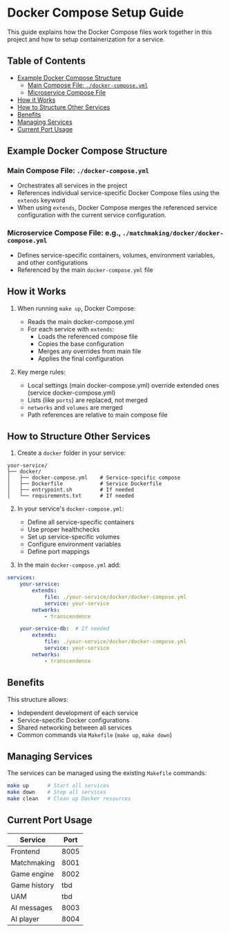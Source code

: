 # Docker Compose Setup Guide

This guide explains how the Docker Compose files work together in this project and how to setup containerization for a service.

## Table of Contents

- [Example Docker Compose Structure](#example-docker-compose-structure)
	- [Main Compose File: `./docker-compose.yml`](#main-compose-file-docker-composeyml)
	- [Microservice Compose File](#microservice-compose-file)
- [How it Works](#how-it-works)
- [How to Structure Other Services](#how-to-structure-other-services)
- [Benefits](#benefits)
- [Managing Services](#managing-services)
- [Current Port Usage](#current-port-usage)


## Example Docker Compose Structure

### Main Compose File: `./docker-compose.yml`
- Orchestrates all services in the project
- References individual service-specific Docker Compose files using the `extends` keyword
- When using `extends`, Docker Compose merges the referenced service configuration with the current service configuration.

### Microservice Compose File: e.g., `./matchmaking/docker/docker-compose.yml`
- Defines service-specific containers, volumes, environment variables, and other configurations
- Referenced by the main `docker-compose.yml` file

## How it Works

1. When running `make up`, Docker Compose:
	- Reads the main docker-compose.yml
	- For each service with `extends`:
	  - Loads the referenced compose file
	  - Copies the base configuration
	  - Merges any overrides from main file
	  - Applies the final configuration

2. Key merge rules:
	- Local settings (main docker-compose.yml) override extended ones (service docker-compose.yml)
	- Lists (like `ports`) are replaced, not merged
	- `networks` and `volumes` are merged
	- Path references are relative to main compose file

## How to Structure Other Services

1. Create a `docker` folder in your service:

```
your-service/
├── docker/
│   ├── docker-compose.yml    # Service-specific compose
│   ├── Dockerfile            # Service Dockerfile
│   ├── entrypoint.sh         # If needed
│   └── requirements.txt      # If needed
```

2. In your service's `docker-compose.yml`:
	 - Define all service-specific containers
	 - Use proper healthchecks
	 - Set up service-specific volumes
	 - Configure environment variables
	 - Define port mappings

3. In the main `docker-compose.yml` add:

```yaml
services:
	your-service:
		extends:
			file: ./your-service/docker/docker-compose.yml
			service: your-service
		networks:
			- transcendence

	your-service-db:  # If needed
		extends:
			file: ./your-service/docker/docker-compose.yml
			service: your-service
		networks:
			- transcendence
```

## Benefits

This structure allows:
- Independent development of each service
- Service-specific Docker configurations
- Shared networking between all services
- Common commands via `Makefile` (`make up`, `make down`)

## Managing Services

The services can be managed using the existing `Makefile` commands:

```bash
make up      # Start all services
make down    # Stop all services
make clean   # Clean up Docker resources
```

## Current Port Usage

| Service      | Port |
|--------------|------|
| Frontend     | 8005  |
| Matchmaking  | 8001 |
| Game engine  | 8002 |
| Game history | tbd  |
| UAM          | tbd  |
| AI messages  | 8003  |
| AI player    | 8004  |

